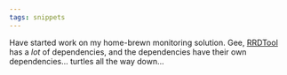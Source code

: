 ```yaml
---
tags: snippets
---
```


Have started work on my home-brewn monitoring solution. Gee, [RRDTool](/wiki/RRDTool) has a *lot* of dependencies, and the dependencies have their own dependencies... turtles all the way down...
